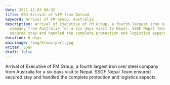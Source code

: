 ```yaml
---
date: 2021-12-03 08:32
title: 004 Arrival of VIP from Abroad
keyword: Arrival of FM Group, Australia
description: Arrival of Executive of FM Group, a fourth largest iron ore/ steel
  company from Australia for a six days visit to Nepal. SSGF Nepal Team ensured
  secured stay and handled the complete protection and logistics aspects.
duration: 6 days
mainimage: /img/ktmairport.jpg
writer: SSGF
draft: false
---
```

Arrival of Executive of FM Group, a fourth largest iron ore/ steel company from Australia for a six days visit to Nepal. SSGF Nepal Team ensured secured stay and handled the complete protection and logistics aspects.